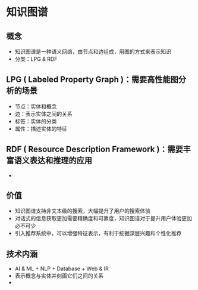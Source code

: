 # 知识图谱
## 概念
- 知识图谱是一种语义网络，由节点和边组成，用图的方式来表示知识
- 分类：LPG & RDF

## LPG ( Labeled Property Graph )：需要高性能图分析的场景
- 节点：实体和概念
- 边：表示实体之间的关系
- 标签：实体的分类
- 属性：描述实体的特征

## RDF ( Resource Description Framework )：需要丰富语义表达和推理的应用
- 

## 价值
- 知识图谱支持非文本级的搜索，大幅提升了用户的搜索体验
- 对话式的信息获取更加需要精确度和可靠度，知识图谱对于提升用户体验更加必不可少
- 引入推荐系统中，可以增强特征表示，有利于挖掘深层兴趣和个性化推荐

## 技术内涵
- AI & ML + NLP + Database + Web & IR
- 表示概念与实体并刻画它们之间的关系
- 
